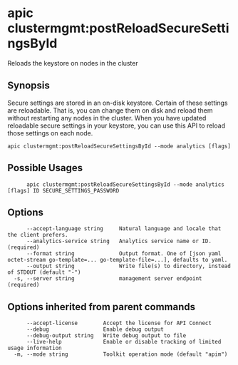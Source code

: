 # apic clustermgmt:postReloadSecureSettingsById

Reloads the keystore on nodes in the cluster

## Synopsis

Secure settings are stored in an on-disk keystore. Certain of these settings are reloadable. That is, you can change them on disk and reload them without restarting any nodes in the cluster. When you have updated reloadable secure settings in your keystore, you can use this API to reload those settings on each node.

```
apic clustermgmt:postReloadSecureSettingsById --mode analytics [flags]
```

## Possible Usages

```
      apic clustermgmt:postReloadSecureSettingsById --mode analytics [flags] ID SECURE_SETTINGS_PASSWORD
```

## Options

```
      --accept-language string     Natural language and locale that the client prefers.
      --analytics-service string   Analytics service name or ID. (required)
      --format string              Output format. One of [json yaml octet-stream go-template=... go-template-file=...], defaults to yaml.
      --output string              Write file(s) to directory, instead of STDOUT (default "-")
  -s, --server string              management server endpoint (required)
```

## Options inherited from parent commands

```
      --accept-license        Accept the license for API Connect
      --debug                 Enable debug output
      --debug-output string   Write debug output to file
      --live-help             Enable or disable tracking of limited usage information
  -m, --mode string           Toolkit operation mode (default "apim")
```
